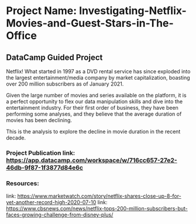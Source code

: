 # Project Name: Investigating-Netflix-Movies-and-Guest-Stars-in-The-Office
## DataCamp Guided Project 

Netflix! What started in 1997 as a DVD rental service has since exploded into the largest entertainment/media company by market capitalization, boasting over 200 million subscribers as of January 2021.

Given the large number of movies and series available on the platform, it is a perfect opportunity to flex our data manipulation skills and dive into the entertainment industry.
For their first order of business, they have been performing some analyses, and they believe that the average duration of movies has been declining.

This is the analysis to explore the decline in movie duration in the recent decade.

### Project Publication link: https://app.datacamp.com/workspace/w/716cc657-27e2-46db-9f87-1f3877d84e6c

### Resources:
link: https://www.marketwatch.com/story/netflix-shares-close-up-8-for-yet-another-record-high-2020-07-10
link: https://www.cbsnews.com/news/netflix-tops-200-million-subscribers-but-faces-growing-challenge-from-disney-plus/
